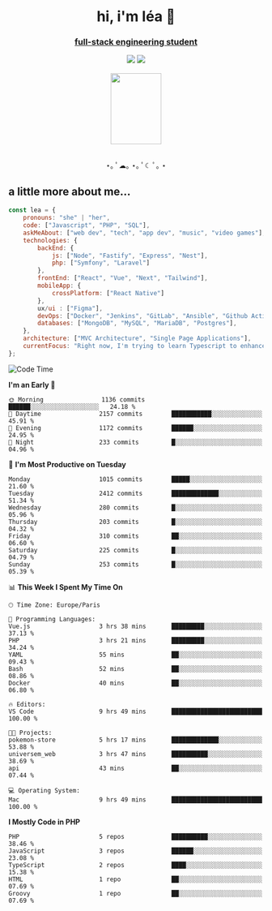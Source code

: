 <h1 align="center">hi, i'm léa 🌙</h1>
<h3 align="center"><ins>full-stack engineering student</ins></h3>  
<div align="center">
  <a href="https://www.linkedin.com/in/lea-reiter22/"><img src="https://img.shields.io/badge/LinkedIn-0077B5?style=for-the-badge&logo=linkedin&logoColor=white"/></a>
  <a href="mailto:lea.reiter@outlook.fr"><img src="https://img.shields.io/badge/Contact-2A2A2A?style=for-the-badge&logo=minutemailer&logoColor=white"/></a>
</div>
<br>
  <div align="center">  <img src="https://github.com/xmnchild/xmnchild/blob/main/1702415560_StardewValleyHappyGreyCat.png" height="140" width="100"/>
</div>
<br>
  <p align="center">
                 ⋆｡ ﾟ☁︎｡ ⋆｡ ﾟ☾ ﾟ｡ ⋆
  </p>
  <h2>a little more about me...</h2>
  
```js
const lea = {
    pronouns: "she" | "her",
    code: ["Javascript", "PHP", "SQL"],
    askMeAbout: ["web dev", "tech", "app dev", "music", "video games"],
    technologies: {
        backEnd: {
            js: ["Node", "Fastify", "Express", "Nest"],
            php: ["Symfony", "Laravel"]
        },
        frontEnd: ["React", "Vue", "Next", "Tailwind"],
        mobileApp: {
            crossPlatform: ["React Native"]
        },
        ux/ui : ["Figma"],
        devOps: ["Docker", "Jenkins", "GitLab", "Ansible", "Github Actions"],
        databases: ["MongoDB", "MySQL", "MariaDB", "Postgres"],
    },
    architecture: ["MVC Architecture", "Single Page Applications"],
    currentFocus: "Right now, I'm trying to learn Typescript to enhance my Javascript development.",
};
```
<!--START_SECTION:waka-->
![Code Time](http://img.shields.io/badge/Code%20Time-110%20hrs%2052%20mins-blue)

**I'm an Early 🐤** 

```text
🌞 Morning                1136 commits        ██████░░░░░░░░░░░░░░░░░░░   24.18 % 
🌆 Daytime                2157 commits        ███████████░░░░░░░░░░░░░░   45.91 % 
🌃 Evening                1172 commits        ██████░░░░░░░░░░░░░░░░░░░   24.95 % 
🌙 Night                  233 commits         █░░░░░░░░░░░░░░░░░░░░░░░░   04.96 % 
```
📅 **I'm Most Productive on Tuesday** 

```text
Monday                   1015 commits        █████░░░░░░░░░░░░░░░░░░░░   21.60 % 
Tuesday                  2412 commits        █████████████░░░░░░░░░░░░   51.34 % 
Wednesday                280 commits         █░░░░░░░░░░░░░░░░░░░░░░░░   05.96 % 
Thursday                 203 commits         █░░░░░░░░░░░░░░░░░░░░░░░░   04.32 % 
Friday                   310 commits         ██░░░░░░░░░░░░░░░░░░░░░░░   06.60 % 
Saturday                 225 commits         █░░░░░░░░░░░░░░░░░░░░░░░░   04.79 % 
Sunday                   253 commits         █░░░░░░░░░░░░░░░░░░░░░░░░   05.39 % 
```


📊 **This Week I Spent My Time On** 

```text
🕑︎ Time Zone: Europe/Paris

💬 Programming Languages: 
Vue.js                   3 hrs 38 mins       █████████░░░░░░░░░░░░░░░░   37.13 % 
PHP                      3 hrs 21 mins       █████████░░░░░░░░░░░░░░░░   34.24 % 
YAML                     55 mins             ██░░░░░░░░░░░░░░░░░░░░░░░   09.43 % 
Bash                     52 mins             ██░░░░░░░░░░░░░░░░░░░░░░░   08.86 % 
Docker                   40 mins             ██░░░░░░░░░░░░░░░░░░░░░░░   06.80 % 

🔥 Editors: 
VS Code                  9 hrs 49 mins       █████████████████████████   100.00 % 

🐱‍💻 Projects: 
pokemon-store            5 hrs 17 mins       █████████████░░░░░░░░░░░░   53.88 % 
universem_web            3 hrs 47 mins       ██████████░░░░░░░░░░░░░░░   38.69 % 
api                      43 mins             ██░░░░░░░░░░░░░░░░░░░░░░░   07.44 % 

💻 Operating System: 
Mac                      9 hrs 49 mins       █████████████████████████   100.00 % 
```

**I Mostly Code in PHP** 

```text
PHP                      5 repos             ██████████░░░░░░░░░░░░░░░   38.46 % 
JavaScript               3 repos             ██████░░░░░░░░░░░░░░░░░░░   23.08 % 
TypeScript               2 repos             ████░░░░░░░░░░░░░░░░░░░░░   15.38 % 
HTML                     1 repo              ██░░░░░░░░░░░░░░░░░░░░░░░   07.69 % 
Groovy                   1 repo              ██░░░░░░░░░░░░░░░░░░░░░░░   07.69 % 
```




<!--END_SECTION:waka-->
